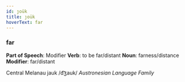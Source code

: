 ```yaml
---
id: ȷoük
title: ȷoük
hoverText: far
---
```


### far

**Part of Speech**: Modifier
**Verb**: to be far/distant
**Noun**: farness/distance
**Modifier**: far/distant

Central Melanau jauk /d͡ʒauk/
*Austronesian Language Family*
